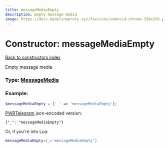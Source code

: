 ```yaml
---
title: messageMediaEmpty
description: Empty message media
image: https://docs.madelineproto.xyz/favicons/android-chrome-256x256.png
---
```

# Constructor: messageMediaEmpty  
[Back to constructors index](index.md)



Empty message media




### Type: [MessageMedia](../types/MessageMedia.md)


### Example:

```php
$messageMediaEmpty = ['_' => 'messageMediaEmpty'];
```  

[PWRTelegram](https://pwrtelegram.xyz) json-encoded version:

```
{"_": "messageMediaEmpty"}
```


Or, if you're into Lua:

```lua
messageMediaEmpty={_='messageMediaEmpty'}

```


